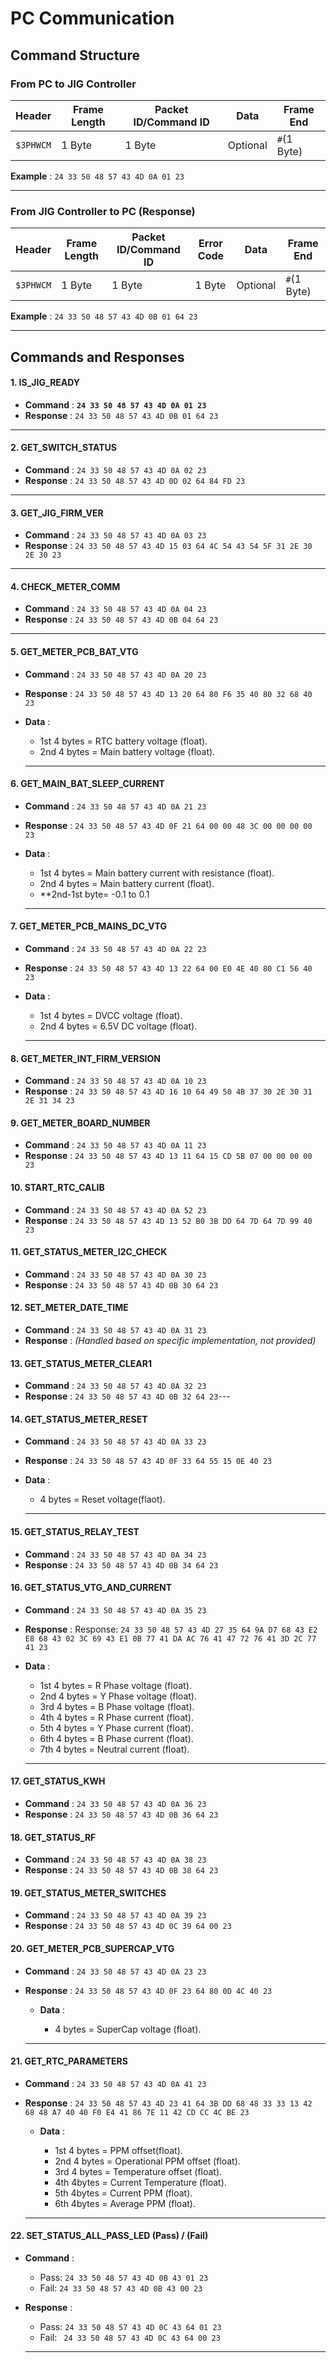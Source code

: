 # PC Communication

## **Command Structure**

### **From PC to JIG Controller**

| Header      | Frame Length | Packet ID/Command ID | Data     | Frame End     |
| ----------- | ------------ | -------------------- | -------- | ------------- |
| `$3PHWCM` | 1 Byte       | 1 Byte               | Optional | `#`(1 Byte) |

 **Example** :
`24 33 50 48 57 43 4D 0A 01 23`

---

### **From JIG Controller to PC (Response)**

| Header      | Frame Length | Packet ID/Command ID | Error Code | Data     | Frame End     |
| ----------- | ------------ | -------------------- | ---------- | -------- | ------------- |
| `$3PHWCM` | 1 Byte       | 1 Byte               | 1 Byte     | Optional | `#`(1 Byte) |

 **Example** :
`24 33 50 48 57 43 4D 0B 01 64 23`

---

## **Commands and Responses**

#### 1. **IS_JIG_READY**

* **Command** :
  **`24 33 50 48 57 43 4D 0A 01 23`**
* **Response** :
  `24 33 50 48 57 43 4D 0B 01 64 23 `

---

#### 2. **GET_SWITCH_STATUS**

* **Command** :
  `24 33 50 48 57 43 4D 0A 02 23`
* **Response** :
  `24 33 50 48 57 43 4D 0D 02 64 84 FD 23`

---

#### 3. **GET_JIG_FIRM_VER**

* **Command** :
  `24 33 50 48 57 43 4D 0A 03 23`
* **Response** :
  `24 33 50 48 57 43 4D 15 03 64 4C 54 43 54 5F 31 2E 30 2E 30 23`

---

#### 4. **CHECK_METER_COMM**

* **Command** :
  `24 33 50 48 57 43 4D 0A 04 23`
* **Response** :
  `24 33 50 48 57 43 4D 0B 04 64 23`

---

#### 5. **GET_METER_PCB_BAT_VTG**

* **Command** :
  `24 33 50 48 57 43 4D 0A 20 23`
* **Response** :
  `24 33 50 48 57 43 4D 13 20 64 80 F6 35 40 80 32 68 40 23`
* **Data** :

  * 1st 4 bytes = RTC battery voltage (float).
  * 2nd 4 bytes = Main battery voltage (float).

  ---

#### 6. **GET_MAIN_BAT_SLEEP_CURRENT**

* **Command** :
  `24 33 50 48 57 43 4D 0A 21 23`
* **Response** :
  `24 33 50 48 57 43 4D 0F 21 64 00 00 48 3C 00 00 00 00 23`
* **Data** :

  * 1st 4 bytes = Main battery current with resistance (float).
  * 2nd 4 bytes = Main battery current (float).
  * **2nd-1st byte=   -0.1 to 0.1

  ---

#### 7. **GET_METER_PCB_MAINS_DC_VTG**

* **Command** :
  `24 33 50 48 57 43 4D 0A 22 23`
* **Response** :
  `24 33 50 48 57 43 4D 13 22 64 00 E0 4E 40 80 C1 56 40 23`
* **Data** :

  * 1st 4 bytes = DVCC voltage (float).
  * 2nd 4 bytes = 6.5V DC voltage (float).

  ---

#### 8. **GET_METER_INT_FIRM_VERSION**

* **Command** :
  `24 33 50 48 57 43 4D 0A 10 23`
* **Response** :
  `24 33 50 48 57 43 4D 16 10 64 49 50 4B 37 30 2E 30 31 2E 31 34 23`

#### 9. **GET_METER_BOARD_NUMBER**

* **Command** :
  `24 33 50 48 57 43 4D 0A 11 23`
* **Response** :
  `24 33 50 48 57 43 4D 13 11 64 15 CD 5B 07 00 00 00 00 23`

#### 10. **START_RTC_CALIB**

* **Command** :
  `24 33 50 48 57 43 4D 0A 52 23`
* **Response** :
  `24 33 50 48 57 43 4D 13 52 B0 3B DD 64 7D 64 7D 99 40 23`

#### **11. GET_STATUS_METER_I2C_CHECK**

* **Command** :
  `24 33 50 48 57 43 4D 0A 30 23`
* **Response** :
  `24 33 50 48 57 43 4D 0B 30 64 23`

#### **12. SET_METER_DATE_TIME**

* **Command** :
  `24 33 50 48 57 43 4D 0A 31 23`
* **Response** : *(Handled based on specific implementation, not provided)*

#### **13. GET_STATUS_METER_CLEAR1**

* **Command** :
  `24 33 50 48 57 43 4D 0A 32 23`
* **Response** :
  `24 33 50 48 57 43 4D 0B 32 64 23`---

#### **14. GET_STATUS_METER_RESET**

* **Command** :
  `24 33 50 48 57 43 4D 0A 33 23`
* **Response** :
  `24 33 50 48 57 43 4D 0F 33 64 55 15 0E 40 23`
* **Data** :

  * 4 bytes = Reset voltage(flaot).

  ---

#### **15. GET_STATUS_RELAY_TEST**

* **Command** :
  `24 33 50 48 57 43 4D 0A 34 23 `
* **Response** :
  `24 33 50 48 57 43 4D 0B 34 64 23`

#### 16. **GET_STATUS_VTG_AND_CURRENT**

* **Command** :
  `24 33 50 48 57 43 4D 0A 35 23`
* **Response** :
  Response: `24 33 50 48 57 43 4D 27 35 64 9A D7 68 43 E2 E8 68 43 02 3C 69 43 E1 0B 77 41 DA AC 76 41 47 72 76 41 3D 2C 77 41 23`
* **Data** :

  * 1st 4 bytes =  R Phase voltage (float).
  * 2nd 4 bytes =  Y Phase voltage (float).
  * 3rd 4 bytes =  B Phase voltage (float).
  * 4th 4 bytes =  R Phase current (float).
  * 5th 4 bytes =  Y Phase current (float).
  * 6th 4 bytes =  B Phase current (float).
  * 7th 4 bytes =  Neutral current (float).

  ---

#### **17. GET_STATUS_KWH**

* **Command** :
  `24 33 50 48 57 43 4D 0A 36 23`
* **Response** :
  `24 33 50 48 57 43 4D 0B 36 64 23`

#### **18. GET_STATUS_RF**

* **Command** :
  `24 33 50 48 57 43 4D 0A 38 23`
* **Response** :
  `24 33 50 48 57 43 4D 0B 38 64 23`

#### **19. GET_STATUS_METER_SWITCHES**

* **Command** :
  `24 33 50 48 57 43 4D 0A 39 23`
* **Response** :
  `24 33 50 48 57 43 4D 0C 39 64 00 23`

#### 20. **GET_METER_PCB_SUPERCAP_VTG**

* **Command** :
  `24 33 50 48 57 43 4D 0A 23 23`
* **Response** :
  `24 33 50 48 57 43 4D 0F 23 64 80 0D 4C 40 23`

  * **Data** :

    * 4 bytes = SuperCap voltage (float).

  ---

#### **21. GET_RTC_PARAMETERS**

* **Command** :
  `24 33 50 48 57 43 4D 0A 41 23`
* **Response** :
  `24 33 50 48 57 43 4D 23 41 64 3B DD 68 48 33 33 13 42 68 48 A7 40 40 F0 E4 41 86 7E 11 42 CD CC 4C BE 23`

  * **Data** :

    * 1st 4 bytes =  PPM offset(float).
    * 2nd 4 bytes = Operational PPM offset (float).
    * 3rd 4 bytes =  Temperature offset (float).
    * 4th 4bytes =   Current Temperature (float).
    * 5th 4bytes =   Current PPM (float).
    * 6th 4bytes =   Average PPM (float).

  ---

#### **22. SET_STATUS_ALL_PASS_LED (Pass) / (Fail)**

* **Command** :

  * Pass:  `24 33 50 48 57 43 4D 0B 43 01 23`
  * Fail:    `24 33 50 48 57 43 4D 0B 43 00 23`
* **Response** :

  * Pass: `24 33 50 48 57 43 4D 0C 43 64 01 23`
  * Fail: ` 24 33 50 48 57 43 4D 0C 43 64 00 23`

  ---
